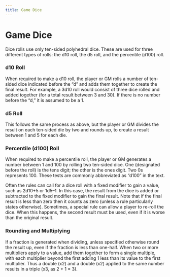 ```yaml
---
title: Game Dice
---
```

# Game Dice 

Dice rolls use only ten\-sided polyhedral dice\. These are used for three different types of rolls: the d10 roll, the d5 roll, and the percentile \(d100\) roll\. 

### d10 Roll 

When required to make a d10 roll, the player or GM rolls a number of ten\-sided dice indicated before the “d” and adds them together to create the final result\. For example, a 3d10 roll would consist of three dice rolled and added together \(for a total result between 3 and 30\)\. If there is no number before the “d,” it is assumed to be a 1\. 

### d5 Roll

This follows the same process as above, but the player or GM divides the result on each ten\-sided die by two and rounds up, to create a result between 1 and 5 for each die\. 

### Percentile \(d100\) Roll

When required to make a percentile roll, the player or GM generates a number between 1 and 100 by rolling two ten\-sided dice\. One \(designated before the roll\) is the tens digit; the other is the ones digit\. Two 0s represents 100\. These tests are commonly abbreviated as “d100” in the text\. 

Often the rules can call for a dice roll with a fixed modifier to gain a value, such as 2d10\+5 or 1d5–1\. In this case, the result from the dice is added or subtracted to the fixed modifier to gain the final result\. Note that if the final result is less than zero then it counts as zero \(unless a rule particularly states otherwise\)\. Sometimes, a special rule can allow a player to re\-roll the dice\. When this happens, the second result must be used, even if it is worse than the original result\. 

### Rounding and Multiplying 

If a fraction is generated when dividing, unless specified otherwise round the result up, even if the fraction is less than one\-half\. When two or more multipliers apply to a value, add them together to form a single multiple, with each multiplier beyond the first adding 1 less than its value to the first multiplier\. Thus a double \(x2\) and a double \(x2\) applied to the same number results in a triple \(x3, as 2 \+ 1 = 3\)\.
